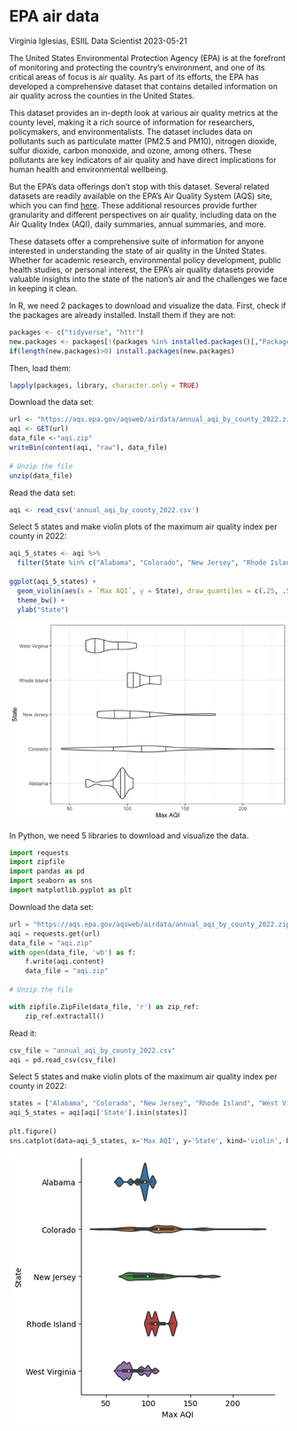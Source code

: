 EPA air data
================
Virginia Iglesias, ESIIL Data Scientist
2023-05-21

The United States Environmental Protection Agency (EPA) is at the
forefront of monitoring and protecting the country’s environment, and
one of its critical areas of focus is air quality. As part of its
efforts, the EPA has developed a comprehensive dataset that contains
detailed information on air quality across the counties in the United
States.

This dataset provides an in-depth look at various air quality metrics at
the county level, making it a rich source of information for
researchers, policymakers, and environmentalists. The dataset includes
data on pollutants such as particulate matter (PM2.5 and PM10), nitrogen
dioxide, sulfur dioxide, carbon monoxide, and ozone, among others. These
pollutants are key indicators of air quality and have direct
implications for human health and environmental wellbeing.

But the EPA’s data offerings don’t stop with this dataset. Several
related datasets are readily available on the EPA’s Air Quality System
(AQS) site, which you can find
[here](https://aqs.epa.gov/aqsweb/airdata/download_files.html#AQI).
These additional resources provide further granularity and different
perspectives on air quality, including data on the Air Quality Index
(AQI), daily summaries, annual summaries, and more.

These datasets offer a comprehensive suite of information for anyone
interested in understanding the state of air quality in the United
States. Whether for academic research, environmental policy development,
public health studies, or personal interest, the EPA’s air quality
datasets provide valuable insights into the state of the nation’s air
and the challenges we face in keeping it clean.

In R, we need 2 packages to download and visualize the data. First,
check if the packages are already installed. Install them if they are
not:

``` r
packages <- c("tidyverse", "httr") 
new.packages <- packages[!(packages %in% installed.packages()[,"Package"])] 
if(length(new.packages)>0) install.packages(new.packages) 
```

Then, load them:

``` r
lapply(packages, library, character.only = TRUE)
```

Download the data set:

``` r
url <- "https://aqs.epa.gov/aqsweb/airdata/annual_aqi_by_county_2022.zip" 
aqi <- GET(url) 
data_file <-"aqi.zip" 
writeBin(content(aqi, "raw"), data_file)

# Unzip the file
unzip(data_file)
```

Read the data set:

``` r
aqi <- read_csv('annual_aqi_by_county_2022.csv')
```

Select 5 states and make violin plots of the maximum air quality index
per county in 2022:

``` r
aqi_5_states <- aqi %>% 
  filter(State %in% c("Alabama", "Colorado", "New Jersey", "Rhode Island", "West Virginia")) 

ggplot(aqi_5_states) +
  geom_violin(aes(x = `Max AQI`, y = State), draw_quantiles = c(.25, .5, .75)) +
  theme_bw() +
  ylab("State")
```

![](Air_data_files/figure-gfm/unnamed-chunk-5-1.png)

In Python, we need 5 libraries to download and visualize the data.

``` python
import requests 
import zipfile
import pandas as pd
import seaborn as sns
import matplotlib.pyplot as plt
```

Download the data set:

``` python
url = "https://aqs.epa.gov/aqsweb/airdata/annual_aqi_by_county_2022.zip" 
aqi = requests.get(url)
data_file = "aqi.zip"
with open(data_file, 'wb') as f:
    f.write(aqi.content)
    data_file = "aqi.zip"

# Unzip the file
```

``` python
with zipfile.ZipFile(data_file, 'r') as zip_ref:
    zip_ref.extractall()
```

Read it:

``` python
csv_file = "annual_aqi_by_county_2022.csv" 
aqi = pd.read_csv(csv_file)
```

Select 5 states and make violin plots of the maximum air quality index
per county in 2022:

``` python
states = ["Alabama", "Colorado", "New Jersey", "Rhode Island", "West Virginia"]
aqi_5_states = aqi[aqi['State'].isin(states)]

plt.figure()
sns.catplot(data=aqi_5_states, x='Max AQI', y='State', kind='violin', bw=.15)
```

![](Air_data_files/figure-gfm/unnamed-chunk-9-1.png)
